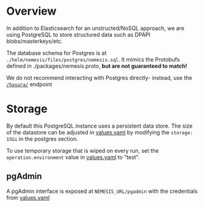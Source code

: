 # Overview

In addition to Elasticsearch for an unstructed/NoSQL approach, we are using PostgreSQL to store structured data such as DPAPI blobs/masterkeys/etc.

The database schema for Postgres is at `./helm/nemesis/files/postgres/nemesis.sql`. It mimics the Protobufs defined in ./packages/nemesis.proto, **but are not guaranteed to match!**

We do not recommend interacting with Postgres directly- instead, use the [`/hasura/`](#hasura.md) endpoint

# Storage

By default this PostgreSQL instance uses a persistent data store. The size of the datastore can be adjusted in [values.yaml](./helm/nemesis/values.yaml) by modifying the `storage: 15Gi` in the postgres section.

To use temporary storage that is wiped on every run, set the `operation.environment` value in [values.yaml](./helm/nemesis/values.yaml) to "test".

## pgAdmin

A pgAdmin interface is exposed at `NEMESIS_URL/pgadmin` with the credentials from [values.yaml](./helm/nemesis/values.yaml)
